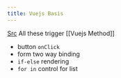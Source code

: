 ```yaml
---
title: Vuejs Basis
---
```

[Src](https://vuejs.org/tutorial/#step-2)
All these trigger [[Vuejs Method]]
- button `onClick`
- form two way binding
- `if-else` rendering
- `for in` control for list 